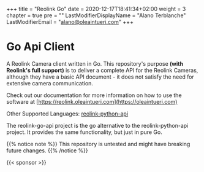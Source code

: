 +++
title = "Reolink Go"
date = 2020-12-17T18:41:34+02:00
weight = 3
chapter = true
pre = "<b></b>"
LastModifierDisplayName = "Alano Terblanche"
LastModifierEmail = "alano@oleaintueri.com"
+++


# Go Api Client

A Reolink Camera client written in Go. This repository's
purpose **(with Reolink's full support)** is to deliver a
complete API for the Reolink Cameras,
although they have a basic API document - it does not satisfy the
need for extensive camera communication.

Check out our documentation for more information on how to use the software at [https://reolink.oleaintueri.com](https://oleaintueri.com)

Other Supported Languages: [reolink-python-api](https://github.com/ReolinkCameraApi/reolink-python-api)

The reolink-go-api project is the go alternative to the reolink-python-api project. It provides the same functionality,
but just in pure Go.

{{% notice note %}}
This repository is untested and might have breaking future changes.
{{% /notice %}}

{{< sponsor >}}
